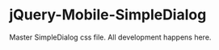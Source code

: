 jQuery-Mobile-SimpleDialog
==========================

Master SimpleDialog css file. All development happens here.
